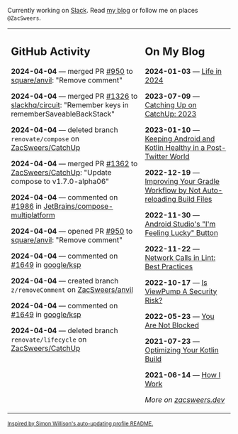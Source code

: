 Currently working on [Slack](https://slack.com/). Read [my blog](https://zacsweers.dev/) or follow me on places `@ZacSweers`.

<table><tr><td valign="top" width="60%">

## GitHub Activity
<!-- githubActivity starts -->
**2024-04-04** — merged PR [#950](https://github.com/square/anvil/pull/950) to [square/anvil](https://github.com/square/anvil): "Remove comment"

**2024-04-04** — merged PR [#1326](https://github.com/slackhq/circuit/pull/1326) to [slackhq/circuit](https://github.com/slackhq/circuit): "Remember keys in rememberSaveableBackStack"

**2024-04-04** — deleted branch `renovate/compose` on [ZacSweers/CatchUp](https://github.com/ZacSweers/CatchUp)

**2024-04-04** — merged PR [#1362](https://github.com/ZacSweers/CatchUp/pull/1362) to [ZacSweers/CatchUp](https://github.com/ZacSweers/CatchUp): "Update compose to v1.7.0-alpha06"

**2024-04-04** — commented on [#1986](https://github.com/JetBrains/compose-multiplatform/issues/1986#issuecomment-2038256724) in [JetBrains/compose-multiplatform](https://github.com/JetBrains/compose-multiplatform)

**2024-04-04** — opened PR [#950](https://github.com/square/anvil/pull/950) to [square/anvil](https://github.com/square/anvil): "Remove comment"

**2024-04-04** — commented on [#1649](https://github.com/google/ksp/pull/1649#issuecomment-2038223426) in [google/ksp](https://github.com/google/ksp)

**2024-04-04** — created branch `z/removeComment` on [ZacSweers/anvil](https://github.com/ZacSweers/anvil)

**2024-04-04** — commented on [#1649](https://github.com/google/ksp/pull/1649#issuecomment-2038115995) in [google/ksp](https://github.com/google/ksp)

**2024-04-04** — deleted branch `renovate/lifecycle` on [ZacSweers/CatchUp](https://github.com/ZacSweers/CatchUp)
<!-- githubActivity ends -->
</td><td valign="top" width="40%">

## On My Blog
<!-- blog starts -->
**2024-01-03** — [Life in 2024](https://www.zacsweers.dev/life-in-2024/)

**2023-07-09** — [Catching Up on CatchUp: 2023](https://www.zacsweers.dev/catching-up-on-catchup-2023/)

**2023-01-10** — [Keeping Android and Kotlin Healthy in a Post-Twitter World](https://www.zacsweers.dev/keeping-android-healthy/)

**2022-12-19** — [Improving Your Gradle Workflow by Not Auto-reloading Build Files](https://www.zacsweers.dev/improving-your-workflow-by-not-auto-reloading-build-files/)

**2022-11-30** — [Android Studio's "I'm Feeling Lucky" Button](https://www.zacsweers.dev/android-studios-im-feeling-lucky-button/)

**2022-11-22** — [Network Calls in Lint: Best Practices](https://www.zacsweers.dev/network-calls-in-lint-best-practices/)

**2022-10-17** — [Is ViewPump A Security Risk?](https://www.zacsweers.dev/is-viewpump-a-security-risk/)

**2022-05-23** — [You Are Not Blocked](https://www.zacsweers.dev/you-are-not-blocked/)

**2021-07-23** — [Optimizing Your Kotlin Build](https://www.zacsweers.dev/optimizing-your-kotlin-build/)

**2021-06-14** — [How I Work](https://www.zacsweers.dev/how-i-work/)
<!-- blog ends -->
_More on [zacsweers.dev](https://zacsweers.dev/)_
</td></tr></table>

<sub><a href="https://simonwillison.net/2020/Jul/10/self-updating-profile-readme/">Inspired by Simon Willison's auto-updating profile README.</a></sub>